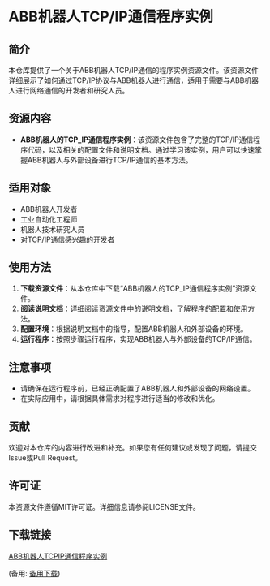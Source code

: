 # ABB机器人TCP/IP通信程序实例

## 简介

本仓库提供了一个关于ABB机器人TCP/IP通信的程序实例资源文件。该资源文件详细展示了如何通过TCP/IP协议与ABB机器人进行通信，适用于需要与ABB机器人进行网络通信的开发者和研究人员。

## 资源内容

- **ABB机器人的TCP_IP通信程序实例**：该资源文件包含了完整的TCP/IP通信程序代码，以及相关的配置文件和说明文档。通过学习该实例，用户可以快速掌握ABB机器人与外部设备进行TCP/IP通信的基本方法。

## 适用对象

- ABB机器人开发者
- 工业自动化工程师
- 机器人技术研究人员
- 对TCP/IP通信感兴趣的开发者

## 使用方法

1. **下载资源文件**：从本仓库中下载“ABB机器人的TCP_IP通信程序实例”资源文件。
2. **阅读说明文档**：详细阅读资源文件中的说明文档，了解程序的配置和使用方法。
3. **配置环境**：根据说明文档中的指导，配置ABB机器人和外部设备的环境。
4. **运行程序**：按照步骤运行程序，实现ABB机器人与外部设备的TCP/IP通信。

## 注意事项

- 请确保在运行程序前，已经正确配置了ABB机器人和外部设备的网络设置。
- 在实际应用中，请根据具体需求对程序进行适当的修改和优化。

## 贡献

欢迎对本仓库的内容进行改进和补充。如果您有任何建议或发现了问题，请提交Issue或Pull Request。

## 许可证

本资源文件遵循MIT许可证。详细信息请参阅LICENSE文件。

## 下载链接
[ABB机器人TCPIP通信程序实例](https://pan.quark.cn/s/3f4398ba0682) 

(备用: [备用下载](https://pan.baidu.com/s/1nu9NC2Uu7OqzU2rhKz4JFw?pwd=1234))
